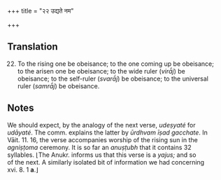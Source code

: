 +++
title = "२२ उद्यते नम"

+++
## Translation
22. To the rising one be obeisance; to the one coming up be obeisance;  
to the arisen one be obeisance; to the wide ruler (*virā́j*) be  
obeisance; to the self-ruler (*svarā́j*) be obeisance; to the universal  
ruler (*samrā́j*) be obeisance.

## Notes
We should expect, by the analogy of the next verse, *udeṣyaté* for  
*udāyaté*. The comm. explains the latter by *ūrdhvam īṣad gacchate*. In  
Vāit. 11. 16, the verse accompanies worship of the rising sun in the  
*agniṣṭoma* ceremony. It is so far an *anuṣṭubh* that it contains 32  
syllables. ⌊The Anukr. informs us that this verse is a *yajus;* and so  
of the next. A similarly isolated bit of information we had concerning  
xvi. 8. 1 **a**.⌋
